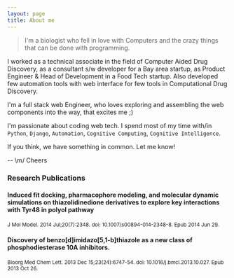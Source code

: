 ```yaml
---
layout: page
title: About me
---
```


> I'm a biologist who fell in love with Computers and the crazy things that can
be done with programming.

I worked as a technical associate in the field of Computer Aided Drug Discovery,
as a consultant s/w developer for a Bay area startup, as Product Engineer & Head
of Development in a Food Tech startup. Also developed few automation tools with
web interface for few tools in Computational Drug Discovery.

I'm a full stack web Engineer, who loves exploring and assembling the web components
into the way, that excites me ;)  

I'm passionate about coding web tech. I spend most of my time with/in
`Python`, `Django`, `Automation`, `Cognitive Computing`, `Cognitive Intelligence`.

If you think, we have something in common. Let me know!

-- \m/ Cheers

### Research Publications

#### Induced fit docking, pharmacophore modeling, and molecular dynamic simulations on thiazolidinedione derivatives to explore key interactions with Tyr48 in polyol pathway
<small>J Mol Model. 2014 Jul;20(7):2348. doi: 10.1007/s00894-014-2348-8. Epub 2014 Jun 29.</small>

#### Discovery of benzo[d]imidazo[5,1-b]thiazole as a new class of phosphodiesterase 10A inhibitors.
<small>Bioorg Med Chem Lett. 2013 Dec 15;23(24):6747-54. doi: 10.1016/j.bmcl.2013.10.027. Epub 2013 Oct 26.</small>
